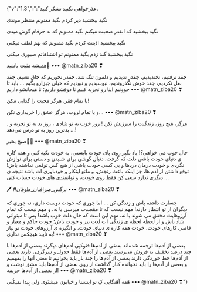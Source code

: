 {"v":"1.3","i":"عذرخواهی نکنید تشکر کنید.

نگید ببخشید دیر کردم 
بگید ممنونم منتظر موندی

نگید ببخشید که انقدر صحبت میکنم
بگید ممنونم که به حرفام گوش میدی 

نگید ببخشید اذیتت کردم
بگید ممنونم که بهم لطف میکنی

نگید ببخشید گند زدم 
بگید ممنونم تو اشتباهاتم صبوری میکنی

همیشه مثبت باشید🌿
••• @matn_ziba20 ❣

چقد نرفتیم، نخندیدیم، چقدر ندیدیم
و دلمون تنگ شد، چقدر نخوریم که
چاق نشیم، چقد بغل نکردیم، چقد خوش نگذروندیم، نبوسیدیم و نبودیم
که خیلی چیزارو بگیم ...
باید تا جوونیم اینا رو تجربه کنیم تا ذوقشو‌ داریم؛ تا هیجانشو داریم 
••• @matn_ziba20 ❣

با تمام فقر،
هرگز محبت را گدایی مکن!

 و با تمام ثروت،
هرگز عشق را خریداری نکن...
••• @matn_ziba20 ❣

.
هرگز، هیچ روز، زندگیت را سرزنش نکن !
روز خوب به تو شادی ، روز بد به تو تجربه و بدترین روز به تو درس می‌دهد ...!


صبح بخیر🧡🍂
••• @matn_ziba20 ❣

حال خوب می خواهی؟!
یاد بگیر روی پای خودت بایستی،
به خودت تکیه کنی
و همه کاره ی دنیای خودت باشی
دلت که گرفت، دنبال گوشی برای شنیدن
و دستی برای نوازش نگردی
و خودت درمان دردها و بی کسی خودت باشی
از هیچ کس توقعی نداشته باش!
توقع داشتن از آدم ها، جز اینکه باعث رنجش،
و مانع ابتکار و خودباوری ات باشد
نتیجه ی دیگری ندارد
سعی کن فقط روی خودت،
و توانمندی های خودت حساب کنی ...

🖊 #نرگس_صرافیان_طوفان 
••• @matn_ziba20 ❣

جسارت داشته باش و زندگی کن ...
اما جوری که خودت دوست داری،
نه جوری که دیگران از تو انتظار دارند! 
مهم نیست که تا مقصدت میرسی یا نه،
و مهم نیست که تمامِ آرزوهایت محقق می شوند یا نه،
مهم این است که حالِ دلت خوب باشد!
پس تا میتوانی شاد باش و از لحظه لحظه ی زندگی ات لذت ببر و خودت باش؛
خودت حاکم و معیار و قاضی کارهای خودت،
خودت همه کاره ی دنیای خودت،
و انگیزه ی آرزوهای خودت
تو نیاز به تایید هیچکس نداری!
••• @matn_ziba20 ❣

بعضی از آدم‌ها ترجمه شده‌اند
بعضی از آدم‌ها فتوکپی آدم‌های دیگرند
بعضی از آدم‌ها با چند درصد تخفیف به فروش می‌رسند
بعضی از آدم‌ها فقط جدول و سرگرمی دارند
بعضی از آدم‌ها خط خوردگی دارند
بعضی از آدم‌ها را چند بار باید بخوانیم تا معنی آنها را بفهمیم
و بعضی از آدم‌ها را باید نخوانده کنار گذاشت
از روی بعضی از آدم‌ها باید مشق نوشت و از بعضی از آدم‌ها جریمه!
••• @matn_ziba20 ❣

هَمه آهَنگایی کِ تو اینستا و خیابون میشنَوی وَلی پِیدا نمیکُنی 
••• @matn_ziba20 ❣"}
